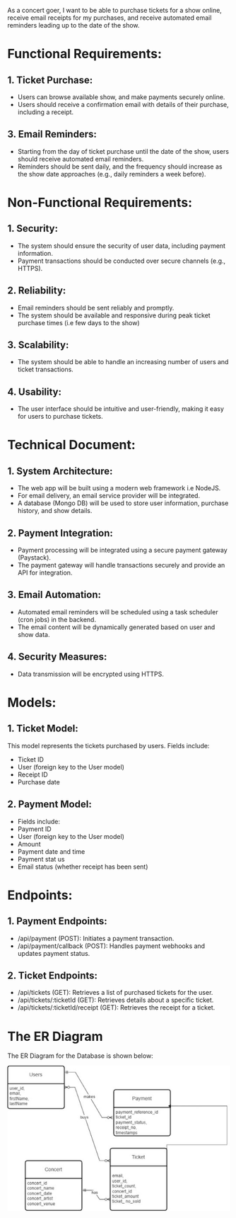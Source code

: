 As a concert goer, I want to be able to purchase tickets for a show online, receive email receipts for my purchases, and receive automated email reminders leading up to the date of the show.

 # Functional Requirements:

 

## 1. Ticket Purchase:
- Users can browse available show, and make payments securely online.
- Users should receive a confirmation email with details of their purchase, including a receipt.

## 3. Email Reminders:

- Starting from the day of ticket purchase until the date of the show, users should receive automated email reminders.
- Reminders should be sent daily, and the frequency should increase as the show date approaches (e.g., daily reminders a week before).

# Non-Functional Requirements:

## 1. Security:

- The system should ensure the security of user data, including payment information.
- Payment transactions should be conducted over secure channels (e.g., HTTPS).

## 2. Reliability:

- Email reminders should be sent reliably and promptly.
- The system should be available and responsive during peak ticket purchase times (i.e few days to the show)

## 3. Scalability:

- The system should be able to handle an increasing number of users and ticket transactions.

## 4. Usability:

- The user interface should be intuitive and user-friendly, making it easy for users to purchase tickets.

# Technical Document:

## 1. System Architecture:

- The web app will be built using a modern web framework i.e NodeJS.
- For email delivery, an email service provider will be integrated.
- A database (Mongo DB) will be used to store user information, purchase history, and show details.

## 2. Payment Integration:

- Payment processing will be integrated using a secure payment gateway (Paystack).
- The payment gateway will handle transactions securely and provide an API for integration.

## 3. Email Automation:

- Automated email reminders will be scheduled using a task scheduler (cron jobs) in the backend.
- The email content will be dynamically generated based on user and show data.

## 4. Security Measures:

- Data transmission will be encrypted using HTTPS.


# Models:

## 1. Ticket Model:
This model represents the tickets purchased by users.
Fields include:
- Ticket ID
- User (foreign key to the User model)
- Receipt ID
- Purchase date

## 2. Payment Model:
- Fields include:
- Payment ID
- User (foreign key to the User model)
- Amount
- Payment date and time
- Payment stat	us
- Email status (whether receipt has been sent)  

# Endpoints:
## 1. Payment Endpoints:
- /api/payment (POST): Initiates a payment transaction.
- /api/payment/callback (POST): Handles payment webhooks and updates payment status.
## 2. Ticket Endpoints:
- /api/tickets (GET): Retrieves a list of purchased tickets for the user.
- /api/tickets/:ticketId (GET): Retrieves details about a specific ticket.
- /api/tickets/:ticketId/receipt (GET): Retrieves the receipt for a ticket.


# The ER Diagram

 

The ER Diagram for the Database is shown below:


![Er Diagra,](<Er Diagram.jpg>)